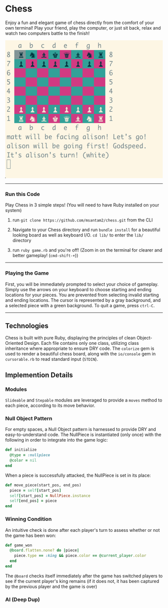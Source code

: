 # Chess

Enjoy a fun and elegant game of chess directly from the comfort of your own terminal! Play your friend, play the computer, or just sit back, relax and watch two computers battle to the finish!

<img src="https://github.com/msantam2/chess/blob/master/images/chess_play.gif" width="540" height="440" />

__________

### Run this Code

Play Chess in 3 simple steps! (You will need to have Ruby installed on your system)

1. run ```git clone https://github.com/msantam2/chess.git``` from the CLI

2. Navigate to your Chess directory and run ```bundle install``` for a beautiful looking board as well as keyboard I/O. ```cd lib/``` to enter the ```lib/``` directory

3. run ```ruby game.rb``` and you're off! (Zoom in on the terminal for clearer and better gameplay! (```cmd-shift-+```))

__________

### Playing the Game

First, you will be immediately prompted to select your choice of gameplay. Simply use the arrows on your keyboard to choose starting and ending locations for your pieces. You are prevented from selecting invalid starting and ending locations.
The cursor is represented by a gray background, and a selected piece with a green background.
To quit a game, press ```ctrl-C```.

__________

## Technologies

Chess is built with pure Ruby, displaying the principles of clean Object-Oriented Design. Each file contains only one class, utilizing class inheritance where appropriate to ensure DRY code. The ```colorize``` gem is used to render a beautiful chess board, along with the ```io/console``` gem in ```cursorable.rb``` to read standard input (```STDIN```).

## Implemention Details

### Modules

```Slideable``` and ```Stepable``` modules are leveraged to provide a ```moves``` method to each piece, according to its move behavior.

### Null Object Pattern

For empty spaces, a Null Object pattern is harnessed to provide DRY and easy-to-understand code. The NullPiece is instantiated (only once) with the following in order to integrate into the game logic:

```rb
def initialize
  @type = :nullpiece
  @color = nil
end
```

When a piece is successfully attacked, the NullPiece is set in its place:

```rb
def move_piece(start_pos, end_pos)
  piece = self[start_pos]
  self[start_pos] = NullPiece.instance
  self[end_pos] = piece
end
```

### Winning Condition

An intuitive check is done after each player's turn to assess whether or not the game has been won:

```rb
def game_won
  @board.flatten.none? do |piece|
    piece.type == :king && piece.color == @current_player.color
  end
end
```
The ```@board``` checks itself immediately after the game has switched players to see if the current player's king remains (if it does not, it has been captured by the previous player and the game is over)

### AI (Deep Dup)
